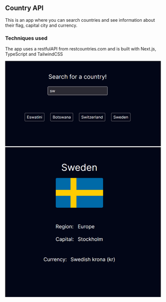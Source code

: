 ## Country API

This is an app where you can search countries and see information about their flag, capital city and currency.

### Techniques used

The app uses a restfulAPI from restcountries.com and is built with Next.js, TypeScript and TailwindCSS





![Screenshot](./assets/images/screenshot_1.png)
![Screenshot](./assets/images/screenshot_2.png)